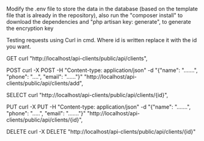 Modify the .env file to store the data in the database (based on the template file that is already in the repository), also run the "composer install" to download the dependencies and "php artisan key: generate", to generate the encryption key

Testing requests using Curl in cmd.
Where id is written replace it with the id you want.

GET 
curl "http://localhost/api-clients/public/api/clients",

POST
curl -X POST -H "Content-type: application/json" -d "{\"name\": \".......\", \"phone\": \"....\", \"email\": \"......\"}" "http://localhost/api-clients/public/api/clients/add",

SELECT
curl "http://localhost/api-clients/public/api/clients/{id}",

PUT
curl -X PUT -H "Content-type: application/json" -d "{\"name\": \".......\", \"phone\": \".....\", \"email\": \".......\"}" "http://localhost/api-clients/public/api/clients/{id}",

DELETE
curl -X DELETE "http://localhost/api-clients/public/api/clients/{id}"